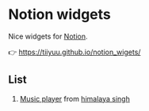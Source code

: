 # Notion widgets

Nice widgets for [Notion](https://notion.so).

👉 https://tiiyuu.github.io/notion_wigets/

## List
1. [Music player](https://tiiyuu.github.io/notion_wigets/widgets/music_player.html) from [himalaya singh](https://github.com/himalayasingh/music-player-1)
